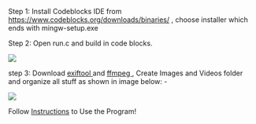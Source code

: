 
Step 1: Install Codeblocks IDE from https://www.codeblocks.org/downloads/binaries/ , choose installer which ends with mingw-setup.exe 

Step 2: Open run.c and build in code blocks.

<img src="https://github.com/Anish-M-code/Metadata-Remover/raw/master/Source%20Code/C%20Source%20code/compile.png">

step 3: Download [ exiftool ](https://exiftool.org/) and [ ffmpeg ](https://www.ffmpeg.org/) , Create Images and Videos folder and organize all stuff as shown in image below: -

<img src="https://github.com/Anish-M-code/Metadata-Remover/raw/master/Source%20Code/C%20Source%20code/organize.png">

Follow [ Instructions](/Source%20Code/C%20Source%20code/Instructions.txt) to Use the Program!
